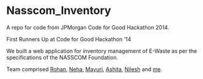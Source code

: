 # Nasscom_Inventory
A repo for code from JPMorgan Code for Good Hackathon 2014.

First Runners Up at Code for Good Hackathon '14

We built a web application for inventory management  of E-Waste as per the specifications of the NASSCOM Foundation.

Team comprised <a href="https://in.linkedin.com/in/rohan-tondulkar-485b3169" target="_blank">Rohan</a>, <a href="https://in.linkedin.com/in/neha-puthran-7a76359a" target="_blank">Neha</a>, <a href="https://in.linkedin.com/in/mayuri-kadam-70b79557" target="_blank">Mayuri</a>, <a href="https://www.linkedin.com/in/ashita-prasad-7380b09b" target="_blank">Ashita</a>, <a href="https://in.linkedin.com/in/nilesh-shelar-b455143a" target="_blank">Nilesh</a> and <a href="https://www.linkedin.com/in/pranavkundra" target="_blank">me</a>.
